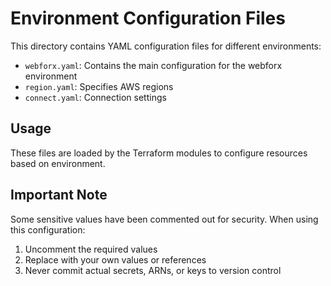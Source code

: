 # Environment Configuration Files

This directory contains YAML configuration files for different environments:

- `webforx.yaml`: Contains the main configuration for the webforx environment
- `region.yaml`: Specifies AWS regions
- `connect.yaml`: Connection settings

## Usage

These files are loaded by the Terraform modules to configure resources based on environment.

## Important Note

Some sensitive values have been commented out for security. When using this configuration:

1. Uncomment the required values
2. Replace with your own values or references
3. Never commit actual secrets, ARNs, or keys to version control
